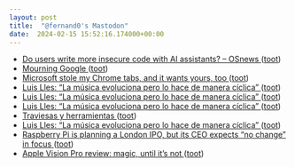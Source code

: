 ```yaml
---
layout: post
title:  "@fernand0's Mastodon"
date:  2024-02-15 15:52:16.174000+00:00
---
```

*  [Do users write more insecure code with AI assistants?  –  OSnews ](https://www.osnews.com/story/138370/do-users-write-more-insecure-code-with-ai-assistants) ([toot](https://mastodon.social/@fernand0/111936296463422448))
*  [Mourning Google ](https://www.tbray.org/ongoing/When/202x/2024/01/15/Google-202) ([toot](https://mastodon.social/@fernand0/111936270826911044))
*  [Microsoft stole my Chrome tabs, and it wants yours, too ](https://www.theverge.com/24054329/microsoft-edge-automatic-chrome-import-data-featur) ([toot](https://mastodon.social/@fernand0/111936052148633891))
*  [Luis Lles: “La música evoluciona pero lo hace de manera cíclica”  ](https://www.diariodelaltoaragon.es/noticias/cultura/2024/02/13/luis-lles-la-musica-evoluciona-pero-lo-hace-de-manera-ciclica-1710704-daa.html) ([toot](https://mastodon.social/@fernand0/111935942265818049))
*  [Luis Lles: “La música evoluciona pero lo hace de manera cíclica”  ](https://www.diariodelaltoaragon.es/noticias/cultura/2024/02/13/luis-lles-la-musica-evoluciona-pero-lo-hace-de-manera-ciclica-1710704-daa.html) ([toot](https://mastodon.social/@fernand0/111935813312396152))
*  [Luis Lles: “La música evoluciona pero lo hace de manera cíclica”  ](https://www.diariodelaltoaragon.es/noticias/cultura/2024/02/13/luis-lles-la-musica-evoluciona-pero-lo-hace-de-manera-ciclica-1710704-daa.html) ([toot](https://mastodon.social/@fernand0/111935812395140116))
*  [Traviesas y herramientas ](https://www.flickr.com/photos/fernand0/53529660297) ([toot](https://mastodon.social/@fernand0/111935808709998944))
*  [Luis Lles: “La música evoluciona pero lo hace de manera cíclica”  ](https://www.diariodelaltoaragon.es/noticias/cultura/2024/02/13/luis-lles-la-musica-evoluciona-pero-lo-hace-de-manera-ciclica-1710704-daa.html) ([toot](https://mastodon.social/@fernand0/111935580369926154))
*  [Raspberry Pi is planning a London IPO, but its CEO expects “no change” in focus ](https://arstechnica.com/gadgets/2024/01/raspberry-pi-is-preparing-for-an-ipo-in-london-for-likely-more-than-500m) ([toot](https://mastodon.social/@fernand0/111935436401520302))
*  [Apple Vision Pro review: magic, until it’s not ](https://www.theverge.com/24054862/apple-vision-pro-review-vr-ar-headset-features-pric) ([toot](https://mastodon.social/@fernand0/111935342122099139))
